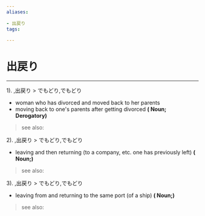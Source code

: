 ```yaml
---
aliases:
    
- 出戻り
tags:
    
---
```


# 出戻り
---
1).
,出戻り > でもどり,でもどり

- woman who has divorced and moved back to her parents
- moving back to one's parents after getting divorced
**( Noun; Derogatory)**
> see also: 
            
2).
,出戻り > でもどり,でもどり

- leaving and then returning (to a company, etc. one has previously left)
**( Noun;)**
> see also: 
            
3).
,出戻り > でもどり,でもどり

- leaving from and returning to the same port (of a ship)
**( Noun;)**
> see also: 
            